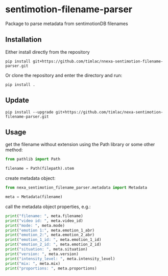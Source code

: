 # sentimotion-filename-parser

Package to parse metadata from sentimotionDB filenames

## Installation

Either install directly from the repository

`pip install git+https://github.com/timlac/nnexa-sentimotion-filename-parser.git`

Or clone the repository and enter the directory and run:

`pip install .`

## Update

`pip install --upgrade git+https://github.com/timlac/nexa-sentimotion-filename-parser.git`

## Usage

get the filename without extension using the Path library or some other method:

```python
from pathlib import Path

filename = Path(filepath).stem
```

create metadata object:

```python 
from nexa_sentimotion_filename_parser.metadata import Metadata

meta = Metadata(filename)
```

call the metadata object properties, e.g.:

```python 
print("filename: ", meta.filename)
print("video id: ", meta.video_id)
print("mode: ", meta.mode)
print("emotion 1:", meta.emotion_1_abr)
print("emotion_2:", meta.emotion_2_abr)
print("emotion_1_id: ", meta.emotion_1_id)
print("emotion_2_id: ", meta.emotion_2_id)
print("situation: ", meta.situation)
print("version: ", meta.version)
print("intensity_level: ", meta.intensity_level)
print("mix: ", meta.mix)
print("proportions: ", meta.proportions)
```
